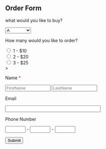 <!DOCTYPE html>
<html lang="en">
<head>
    <meta charset="UTF-8">
    <title>title</title>
</head>
<body>
<form method="get" action="simpleform.html">
<h2>Order Form</h2>
    <p>what would you like to buy?</p>
    <select>
      <option value = " ">A</option>
      <option>B (+ 0.5$)</option>
      <option>C (+ 0.5$)</option>
    </select>
  <p>How many would you like to order?</p>
  <input type="radio" name="rd"/> 1 - $10 <br/>
  <input type="radio" name="rd"/> 2 - $20 <br/>
  <input type="radio" name="rd"/> 3 - $25 <br/>
  >
  <p>Name <span style="color: red">*</span> </p>
  <input type = "text" name="firstname" placeholder="FirstName" size="15"/>
  <input type = "text" name="lastname" placeholder="LastName" size="15"/>
  <p>Email</p>
  <input type = "text" name="email" size="35"/>
  <p>Phone Number</p>
  <input type = "text" name="phone1" size="5"/> -
  <input type = "text" name="phone2" size="5"/> -
  <input type = "text" name="phone3" size="5"/>
  <p><input type = "button" name="btSubmit" value="Submit"/></p>
</form>
</body>
</html>
